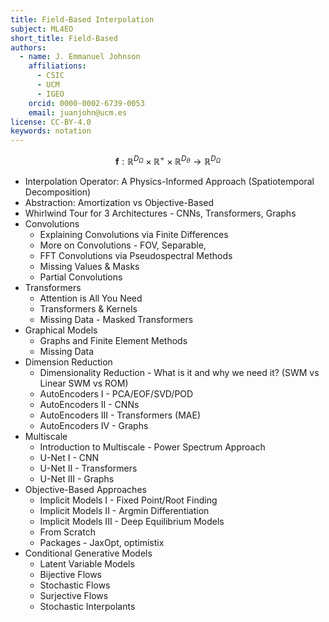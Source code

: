 ```yaml
---
title: Field-Based Interpolation
subject: ML4EO
short_title: Field-Based
authors:
  - name: J. Emmanuel Johnson
    affiliations:
      - CSIC
      - UCM
      - IGEO
    orcid: 0000-0002-6739-0053
    email: juanjohn@ucm.es
license: CC-BY-4.0
keywords: notation
---
```


$$
\boldsymbol{f} : \mathbb{R}^{D_\Omega}\times\mathbb{R}^+\times\mathbb{R}^{D_\theta}\rightarrow\mathbb{R}^{D_\Omega}
$$

- Interpolation Operator: A Physics-Informed Approach (Spatiotemporal Decomposition)
- Abstraction: Amortization vs Objective-Based
- Whirlwind Tour for 3 Architectures - CNNs, Transformers, Graphs
- Convolutions
	- Explaining Convolutions via Finite Differences
	- More on Convolutions - FOV, Separable, 
	- FFT Convolutions via Pseudospectral Methods
	- Missing Values & Masks
	- Partial Convolutions
- Transformers
	- Attention is All You Need
	- Transformers & Kernels
	- Missing Data - Masked Transformers
- Graphical Models
	- Graphs and Finite Element Methods
	- Missing Data
- Dimension Reduction
	- Dimensionality Reduction - What is it and why we need it? (SWM vs Linear SWM vs ROM)
	- AutoEncoders I - PCA/EOF/SVD/POD
	- AutoEncoders II - CNNs
	- AutoEncoders III - Transformers (MAE)
	- AutoEncoders IV - Graphs
- Multiscale
	- Introduction to Multiscale - Power Spectrum Approach
	- U-Net I - CNN
	- U-Net II - Transformers
	- U-Net III - Graphs
- Objective-Based Approaches
	- Implicit Models I - Fixed Point/Root Finding
	- Implicit Models II - Argmin Differentiation
	- Implicit Models III - Deep Equilibrium Models 
	- From Scratch
	- Packages - JaxOpt, optimistix
- Conditional Generative Models
	- Latent Variable Models
	- Bijective Flows
	- Stochastic Flows
	- Surjective Flows
	- Stochastic Interpolants